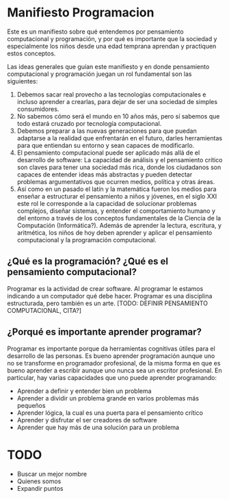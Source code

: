 # Manifiesto Programacion
Este es un manifiesto sobre qué entendemos por pensamiento computacional y programación, y por qué es importante que la sociedad y especialmente los niños desde una edad temprana aprendan y practiquen estos conceptos.

Las ideas generales que guían este manifiesto y en donde pensamiento computacional y programación juegan un rol fundamental son las siguientes:

1. Debemos sacar real provecho a las tecnologías computacionales e incluso aprender a crearlas, para dejar de ser una sociedad de simples consumidores. 
2. No sabemos cómo será el mundo en 10 años más, pero sí sabemos que todo estará cruzado por tecnología computacional.
3. Debemos preparar a las nuevas generaciones para que puedan adaptarse a la realidad que enfrentarán en el futuro, darles herramientas para que entiendan su entorno y sean capaces de modificarlo.
4. El pensamiento computacional puede ser aplicado más allá de el desarrollo de software: La capacidad de análisis y el pensamiento crítico son claves para tener una sociedad más rica, donde los ciudadanos son capaces de entender ideas más abstractas y pueden detectar problemas argumentativos que ocurren medios, política y otras áreas.
5. Así como en un pasado el latín y la matemática fueron los medios para enseñar a estructurar el pensamiento a niños y jóvenes, en el siglo XXI este rol le corresponde a la capacidad de solucionar problemas complejos, diseñar sistemas, y entender el comportamiento humano y del entorno a través de los conceptos fundamentales de la Ciencia de la Computación (Informática?). Además de aprender la lectura, escritura, y aritmética, los niños de hoy deben aprender y aplicar el pensamiento computacional y la programación computacional.


## ¿Qué es la programación? ¿Qué es el pensamiento computacional?

Programar es la actividad de crear software. Al programar le estamos indicando a un computador qué debe hacer. Programar es una disciplina estructurada, pero también es un arte. [TODO: DEFINIR PENSAMIENTO COMPUTACIONAL, CITA?]

## ¿Porqué es importante aprender programar?

Programar es importante porque da herramientas cognitivas útiles para el desarrollo de las personas. Es bueno aprender programación aunque uno no se transforme en programador profesional, de la misma forma en que es bueno aprender a escribir aunque uno nunca sea un escritor profesional. En particular, hay varias capacidades que uno puede aprender programando:

* Aprender a definir y entender bien un problema
* Aprender a dividir un problema grande en varios problemas más pequeños
* Aprender lógica, la cual es una puerta para el pensamiento crítico
* Aprender y disfrutar el ser creadores de software
* Aprender que hay más de una solución para un problema


# TODO

* Buscar un mejor nombre
* Quienes somos
* Expandir puntos
